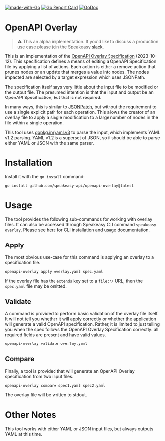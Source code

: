 [![made-with-Go](https://img.shields.io/badge/Made%20with-Go-1f425f.svg)](https://go.dev/)
[![Go Report Card](https://goreportcard.com/badge/github.com/speakeasy-api/openapi-overlay)](https://goreportcard.com/report/github.com/speakeasy-api/openapi-overlay)
[![GoDoc](https://godoc.org/github.com/speakeasy-api/openapi-overlay?status.svg)](https://godoc.org/github.com/speakeasy-api/openapi-overlay)


# OpenAPI Overlay

> ⚠️ This an alpha implementation. If you'd like to discuss a production use case please join the Speakeasy [slack](https://join.slack.com/t/speakeasy-dev/shared_invite/zt-1df0lalk5-HCAlpcQiqPw8vGukQWhexw).

This is an implementation of the [OpenAPI Overlay
Specification](https://github.com/OAI/Overlay-Specification/blob/3f398c6/versions/1.0.0.md)
(2023-10-12). This specification defines a means of editing a OpenAPI
Specification file by applying a list of actions. Each action is either a remove
action that prunes nodes or an update that merges a value into nodes. The nodes
impacted are selected by a target expression which uses JSONPath.

The specification itself says very little about the input file to be modified or
the output file. The presumed intention is that the input and output be an
OpenAPI Specification, but that is not required.

In many ways, this is similar to [JSONPatch](https://jsonpatch.com/), but
without the requirement to use a single explicit path for each operation. This
allows the creator of an overlay file to apply a single modification to a large
number of nodes in the file within a single operation.

This tool uses [gopkg.in/yaml.v3](https://pkg.go.dev/gopkg.in/yaml.v3) to parse
the input, which implements YAML v1.2 parsing. YAML v1.2 is a superset of JSON,
so it should be able to parse either YAML or JSON with the same parser.

# Installation

Install it with the `go install` command:

```sh
go install github.com/speakeasy-api/openapi-overlay@latest
```

# Usage

The tool provides the following sub-commands for working with overlay files. It can also be accessed through Speakeasy CLI command `speakeasy overlay`. Please see [here](https://www.speakeasyapi.dev/docs/speakeasy-cli/overlay/README) for CLI installation and usage documentation. 

## Apply

The most obvious use-case for this command is applying an overlay to a specification file.

```sh
openapi-overlay apply overlay.yaml spec.yaml
```

If the overlay file has the `extends` key set to a `file://` URL, then the `spec.yaml` file may be omitted.

## Validate

A command is provided to perform basic validation of the overlay file itself. It will not tell you whether it will apply correctly or whether the application will generate a valid OpenAPI specification. Rather, it is limited to just telling you when the spec follows the OpenAPI Overlay Specification correctly: all required fields are present and have valid values.

```sh
openapi-overlay validate overlay.yaml
```

## Compare

Finally, a tool is provided that will generate an OpenAPI Overlay specification from two input files.

```sh
openapi-overlay compare spec1.yaml spec2.yaml
```

The overlay file will be written to stdout.

# Other Notes

This tool works with either YAML or JSON input files, but always outputs YAML at this time.
